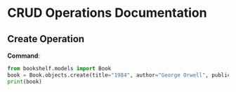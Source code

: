 # CRUD Operations Documentation

## Create Operation
**Command**:
```python
from bookshelf.models import Book
book = Book.objects.create(title="1984", author="George Orwell", publication_year=1949)
print(book)
